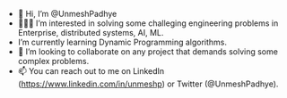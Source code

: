 - 👋 Hi, I’m @UnmeshPadhye
- 👨🏻‍💻 I’m interested in solving some challeging engineering problems in Enterprise, distributed systems, AI, ML.
- I’m currently learning Dynamic Programming algorithms.
- 👀 I’m looking to collaborate on any project that demands solving some complex problems. 
- 📫 You can reach out to me on LinkedIn (https://www.linkedin.com/in/unmeshp) or Twitter (@UnmeshPadhye). 

<!---
UnmeshPadhye/UnmeshPadhye is a ✨ special ✨ repository because its `README.md` (this file) appears on your GitHub profile.
You can click the Preview link to take a look at your changes.
--->
